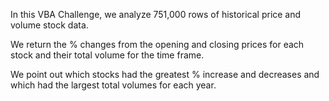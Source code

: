 In this VBA Challenge, we analyze 751,000 rows of historical price and volume stock data.

We return the % changes from the opening and closing prices for each stock and their total volume for the time frame.

We point out which stocks had the greatest % increase and decreases and which had the largest total volumes for each year.